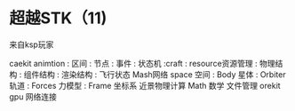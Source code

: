 # 超越STK（11)

来自ksp玩家


caekit
animtion
: 区间
: 节点
: 事件
: 状态机
:craft
: resource资源管理
: 物理结构
: 组件结构
: 渲染结构
: 飞行状态
Mash网络
space 空间
: Body 星体
: Orbiter 轨道
: Forces 力模型
: Frame 坐标系
近景物理计算
Math 数学
文件管理
orekit
gpu
网络连接

